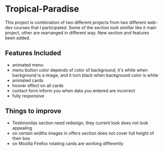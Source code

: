 # Tropical-Paradise

This project is combination of two different projects from two different web-dev courses that I participated. Some of the section look simillar like it main project, other are rearranged in different way. New section and features been added.

## Features Included
* animated menu
* menu button color depends of color of background, it's white when background is a image, and it turn black when background color is white
* animated cards
* hoover effect on all cards
* contact form inform you when data you entered are incorrect
* fully responsive

## Things to improve
* Testimonilas section need redesign, they current look does not look appealing
* on certain widths images in offers section does not cover full height of their box
* on Mozilla Firefox rotating cards are working differently
